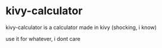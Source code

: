 # kivy-calculator

kivy-calculator is a calculator made in kivy (shocking, i know)

use it for whatever, i dont care

